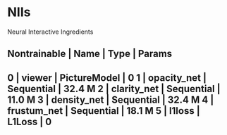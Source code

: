 # NIIs
Neural Interactive Ingredients

Nontrainable
  | Name        | Type         | Params
---------------------------------------------
0 | viewer      | PictureModel | 0
1 | opacity_net | Sequential   | 32.4 M
2 | clarity_net | Sequential   | 11.0 M
3 | density_net | Sequential   | 32.4 M
4 | frustum_net | Sequential   | 18.1 M
5 | l1loss      | L1Loss       | 0
---------------------------------------------


